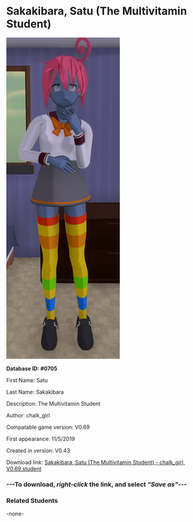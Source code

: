 # Sakakibara, Satu (The Multivitamin Student)

<img src="../../Files/Images/Sakakibara, Satu (The Multivitamin Student).png" title="Sakakibara, Satu (The Multivitamin Student) - chalk_girl, V0.69">

**Database ID: #0705**

First Name: Satu

Last Name: Sakakibara

Description: The Multivitamin Student

Author: chalk_girl

Compatable game version: V0.69

First appearance: 11/5/2019

Created in version: V0.43

Download link: <a href="https://raw.githubusercontent.com/Arbiter1223/Daigaku-Gurashi-Custom-Students/master/Files/Student%20Files/Sakakibara%2C%20Satu%20(The%20Multivitamin%20Student)%20-%20chalk_girl%2C%20V0.69.student">Sakakibara, Satu (The Multivitamin Student) - chalk_girl, V0.69.student</a>

### ---**To download, _right-click_ the link, and select _"Save as"_**---

### Related Students

-none-
